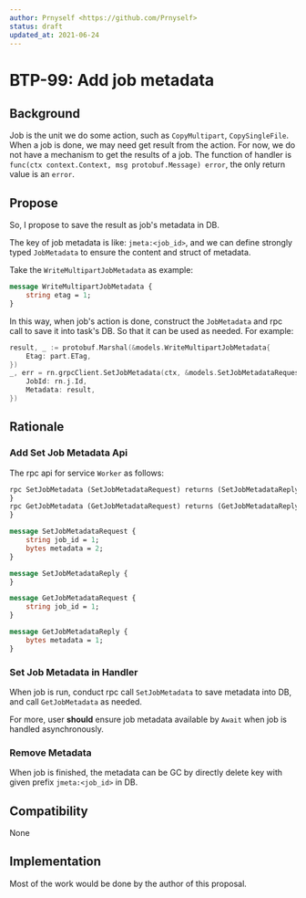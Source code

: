 ```yaml
---
author: Prnyself <https://github.com/Prnyself>
status: draft
updated_at: 2021-06-24
---
```


# BTP-99: Add job metadata

## Background

Job is the unit we do some action, such as `CopyMultipart`, `CopySingleFile`. When a job is done, we may need get result
from the action. For now, we do not have a mechanism to get the results of a job. The function of handler is 
`func(ctx context.Context, msg protobuf.Message) error`, the only return value is an `error`.

## Propose

So, I propose to save the result as job's metadata in DB.

The key of job metadata is like: `jmeta:<job_id>`, and 
we can define strongly typed `JobMetadata` to ensure the content and struct of metadata. 

Take the `WriteMultipartJobMetadata` as example:

```protobuf
message WriteMultipartJobMetadata {
    string etag = 1;
}
```

In this way, when job's action is done, construct the `JobMetadata` and rpc call to save it into task's DB. So that it can
be used as needed. For example:

```go
result, _ := protobuf.Marshal(&models.WriteMultipartJobMetadata{
	Etag: part.ETag,
})
_, err = rn.grpcClient.SetJobMetadata(ctx, &models.SetJobMetadataRequest{
	JobId: rn.j.Id,
	Metadata: result,
})
```

## Rationale

### Add Set Job Metadata Api

The rpc api for service `Worker` as follows:

```protobuf
rpc SetJobMetadata (SetJobMetadataRequest) returns (SetJobMetadataReply) {
}
rpc GetJobMetadata (GetJobMetadataRequest) returns (GetJobMetadataReply) {
}
```

```protobuf
message SetJobMetadataRequest {
    string job_id = 1;
    bytes metadata = 2;
}

message SetJobMetadataReply {
}

message GetJobMetadataRequest {
    string job_id = 1;
}

message GetJobMetadataReply {
    bytes metadata = 1;
}
```

### Set Job Metadata in Handler

When job is run, conduct rpc call `SetJobMetadata` to save metadata into DB, and call `GetJobMetadata` as needed.

For more, user **should** ensure job metadata available by `Await` when job is handled asynchronously.

### Remove Metadata

When job is finished, the metadata can be GC by directly delete key with given prefix `jmeta:<job_id>` in DB. 

## Compatibility

None

## Implementation

Most of the work would be done by the author of this proposal.
